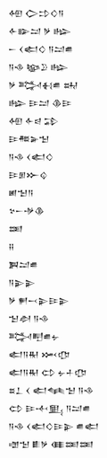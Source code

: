 <div class='block'>
<div class='line'>𒅇 𒀖𒄞𒄭𒀀</div>
<div class='line'>𒅆𒅔𒁺 𒃻 𒈗</div>
<div class='line'>𒀸 𒌋𒅗𒄭 𒀀𒁺𒌑</div>
<div class='line'>𒀀𒈾 𒆧𒊒 𒈗</div>
<div class='line'>𒃻 𒅋𒈬𒌑 𒊻</div>
<div class='line'>𒈗 𒄿𒁺 𒆠𒄿</div>
<div class='line'>𒅇 𒅆𒁀 𒁉</div>
<div class='line'>𒄿𒍣𒅕𒈠</div>
<div class='line'>𒀀𒈾 𒌋𒅗𒄭</div>
<div class='line'>𒄿𒁳𒁍𒌒</div>
<div class='line'>𒅖𒈠𒀀</div>
<div class='line'>𒆳𒀸𒋩𒆠</div>
<div class='line'>𒌅</div>
<div class='line'>𒍝</div>
<div class='line'>𒀉𒁺𒌑</div>
<div class='line'>𒀀𒉌𒉌</div>
<div class='line'>𒃻 𒂍𒁁𒉌𒄿𒉌</div>
<div class='line'>𒈠𒀠 𒀀𒈾</div>
<div class='line'>𒅋𒋃𒌑𒉡</div>
<div class='line'>𒅗𒀀𒊑 𒈲𒂡</div>
<div class='line'>𒅗𒀀𒊑 𒌌 𒉡𒈦𒂡</div>
<div class='line'>𒊺𒁇 𒌋 𒅗𒈝𒈠 𒀀𒈾</div>
<div class='line'>𒌌 𒄿𒋾𒅅 𒀀𒁺𒌑</div>
<div class='line'>𒀀𒈾 𒌋𒅗𒄭𒄿𒉌 𒌑𒅗</div>
<div class='line'>𒌝𒈠 𒀾𒃻 𒈪𒌅𒌅</div>
</div>